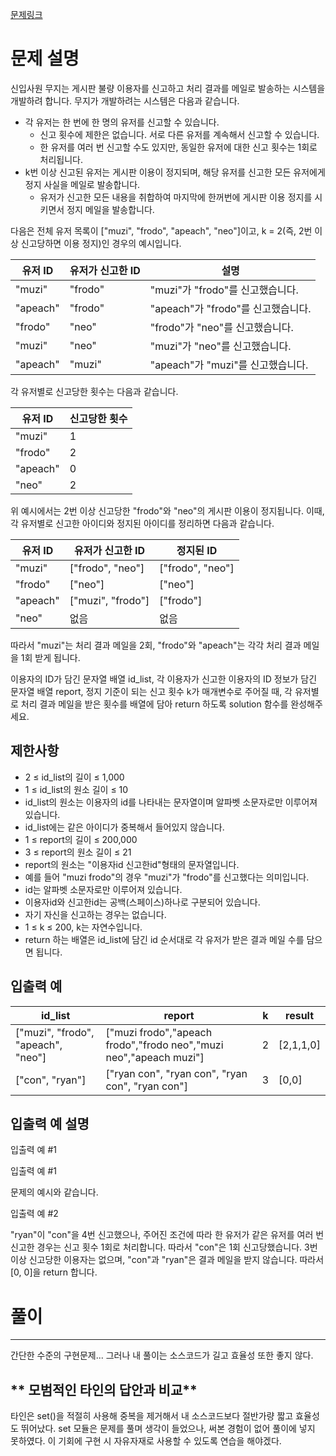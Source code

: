 [문제링크](https://school.programmers.co.kr/learn/courses/30/lessons/92334)

# 문제 설명

신입사원 무지는 게시판 불량 이용자를 신고하고 처리 결과를 메일로 발송하는 시스템을 개발하려 합니다. 무지가 개발하려는 시스템은 다음과 같습니다.

 * 각 유저는 한 번에 한 명의 유저를 신고할 수 있습니다.
   * 신고 횟수에 제한은 없습니다. 서로 다른 유저를 계속해서 신고할 수 있습니다.
   * 한 유저를 여러 번 신고할 수도 있지만, 동일한 유저에 대한 신고 횟수는 1회로 처리됩니다.
 * k번 이상 신고된 유저는 게시판 이용이 정지되며, 해당 유저를 신고한 모든 유저에게 정지 사실을 메일로 발송합니다.
   * 유저가 신고한 모든 내용을 취합하여 마지막에 한꺼번에 게시판 이용 정지를 시키면서 정지 메일을 발송합니다.
 
다음은 전체 유저 목록이 ["muzi", "frodo", "apeach", "neo"]이고, k = 2(즉, 2번 이상 신고당하면 이용 정지)인 경우의 예시입니다.

유저 ID	| 유저가 신고한 ID	| 설명
---|---|---
"muzi"	| "frodo" |	"muzi"가 "frodo"를 신고했습니다.
"apeach"| "frodo"	|"apeach"가 "frodo"를 신고했습니다.
"frodo"	| "neo"	| "frodo"가 "neo"를 신고했습니다.
"muzi"	| "neo"	| "muzi"가 "neo"를 신고했습니다.
"apeach"|	"muzi" |	"apeach"가 "muzi"를 신고했습니다.

각 유저별로 신고당한 횟수는 다음과 같습니다.

유저 ID	| 신고당한 횟수
---|---
"muzi"	| 1
"frodo"	| 2
"apeach"	| 0
"neo"	| 2

위 예시에서는 2번 이상 신고당한 "frodo"와 "neo"의 게시판 이용이 정지됩니다. 이때, 각 유저별로 신고한 아이디와 정지된 아이디를 정리하면 다음과 같습니다.


유저 ID	| 유저가 신고한 ID	| 정지된 ID
---|---|---
"muzi"	| ["frodo", "neo"]	| ["frodo", "neo"]
"frodo"	| ["neo"]	| ["neo"]
"apeach"	| ["muzi", "frodo"]	| ["frodo"]
"neo"	| 없음	| 없음

따라서 "muzi"는 처리 결과 메일을 2회, "frodo"와 "apeach"는 각각 처리 결과 메일을 1회 받게 됩니다.

이용자의 ID가 담긴 문자열 배열 id_list, 각 이용자가 신고한 이용자의 ID 정보가 담긴 문자열 배열 report, 정지 기준이 되는 신고 횟수 k가 매개변수로 주어질 때, 각 유저별로 처리 결과 메일을 받은 횟수를 배열에 담아 return 하도록 solution 함수를 완성해주세요.



**제한사항**
---------

 * 2 ≤ id_list의 길이 ≤ 1,000
  * 1 ≤ id_list의 원소 길이 ≤ 10
  * id_list의 원소는 이용자의 id를 나타내는 문자열이며 알파벳 소문자로만 이루어져 있습니다.
  * id_list에는 같은 아이디가 중복해서 들어있지 않습니다.
 * 1 ≤ report의 길이 ≤ 200,000
  * 3 ≤ report의 원소 길이 ≤ 21
  * report의 원소는 "이용자id 신고한id"형태의 문자열입니다.
  * 예를 들어 "muzi frodo"의 경우 "muzi"가 "frodo"를 신고했다는 의미입니다.
  * id는 알파벳 소문자로만 이루어져 있습니다.
  * 이용자id와 신고한id는 공백(스페이스)하나로 구분되어 있습니다.
  * 자기 자신을 신고하는 경우는 없습니다.
 * 1 ≤ k ≤ 200, k는 자연수입니다.
 * return 하는 배열은 id_list에 담긴 id 순서대로 각 유저가 받은 결과 메일 수를 담으면 됩니다.



**입출력 예**
-------------

id_list	| report	| k	| result
---|---|---|---
["muzi", "frodo", "apeach", "neo"] |	["muzi frodo","apeach frodo","frodo neo","muzi neo","apeach muzi"]	| 2	| [2,1,1,0]
["con", "ryan"]	| ["ryan con", "ryan con", "ryan con", "ryan con"]	| 3	| [0,0]

**입출력 예 설명**
--------------

입출력 예 #1

입출력 예 #1

문제의 예시와 같습니다.

입출력 예 #2

"ryan"이 "con"을 4번 신고했으나, 주어진 조건에 따라 한 유저가 같은 유저를 여러 번 신고한 경우는 신고 횟수 1회로 처리합니다. 따라서 "con"은 1회 신고당했습니다. 3번 이상 신고당한 이용자는 없으며, "con"과 "ryan"은 결과 메일을 받지 않습니다. 따라서 [0, 0]을 return 합니다.


# 풀이
---
간단한 수준의 구현문제... 그러나 내 풀이는 소스코드가 길고 효율성 또한 좋지 않다.  


** 모범적인 타인의 답안과 비교**
--------------
타인은 set()을 적절히 사용해 중복을 제거해서 내 소스코드보다 절반가량 짧고 효율성도 뛰어났다.
set 모듈은 문제를 풀며 생각이 들었으나, 써본 경험이 없어 풀이에 넣지 못하였다. 이 기회에 구현 시 자유자재로 사용할 수 있도록 연습을 해야겠다.



